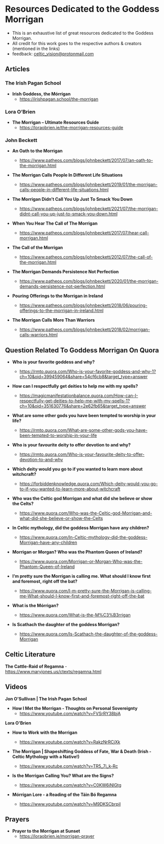 # Resources Dedicated to the Goddess Morrigan

- This is an exhaustive list of great resources dedicated to the Goddess Morrigan. 
- All credit for this work goes to the respective authors & creators (mentioned in the links)
- feedback: celtic_vision@protonmail.com


## Articles

### The Irish Pagan School

- **Irish Goddess, the Mórrígan**
    - <https://irishpagan.school/the-morrigan>

### Lora O’Brien
- **The Morrigan – Ultimate Resources Guide**
    - <https://loraobrien.ie/the-morrigan-resources-guide>
    
### John Beckett

- **An Oath to the Morrigan**
    - <https://www.patheos.com/blogs/johnbeckett/2017/07/an-oath-to-the-morrigan.html>
    
- **The Morrigan Calls People In Different Life Situations**
    - <https://www.patheos.com/blogs/johnbeckett/2019/01/the-morrigan-calls-people-in-different-life-situations.html>
    
- **The Morrigan Didn’t Call You Up Just To Smack You Down**
    - <https://www.patheos.com/blogs/johnbeckett/2021/07/the-morrigan-didnt-call-you-up-just-to-smack-you-down.html>
    
- **When You Hear The Call of The Morrigan**
    - <https://www.patheos.com/blogs/johnbeckett/2017/07/hear-call-morrigan.html>
    
- **The Call of the Morrigan**
    - <https://www.patheos.com/blogs/johnbeckett/2012/07/the-call-of-the-morrigan.html>
    
- **The Morrigan Demands Persistence Not Perfection**
    - <https://www.patheos.com/blogs/johnbeckett/2020/01/the-morrigan-demands-persistence-not-perfection.html>
    
- **Pouring Offerings to the Morrigan in Ireland**
    - <https://www.patheos.com/blogs/johnbeckett/2018/06/pouring-offerings-to-the-morrigan-in-ireland.html>
    
- **The Morrigan Calls More Than Warriors**
    - <https://www.patheos.com/blogs/johnbeckett/2018/02/morrigan-calls-warriors.html>


## Question Related To Goddess Morrigan On Quora

- **Who is your favorite goddess and why?**
    - <https://rmto.quora.com/Who-is-your-favorite-goddess-and-why-1?ch=10&oid=399459064&share=54cf6cb8&target_type=answer>
    
- **How can I respectfully get deities to help me with my spells?**
    - <https://magicmanifestationbalance.quora.com/How-can-I-respectfully-get-deities-to-help-me-with-my-spells-1?ch=10&oid=351630776&share=2e62fb65&target_type=answer>

- **What are some other gods you have been tempted to worship in your life?**
    - <https://rmto.quora.com/What-are-some-other-gods-you-have-been-tempted-to-worship-in-your-life>
    
- **Who is your favourite deity to offer devotion to and why?**
    - <https://rmto.quora.com/Who-is-your-favourite-deity-to-offer-devotion-to-and-why>

- **Which deity would you go to if you wanted to learn more about witchcraft?**
    - <https://forbiddenknowledge.quora.com/Which-deity-would-you-go-to-if-you-wanted-to-learn-more-about-witchcraft>

- **Who was the Celtic god Morrigan and what did she believe or show the Celts?**
    - <https://www.quora.com/Who-was-the-Celtic-god-Morrigan-and-what-did-she-believe-or-show-the-Celts>
    
- **In Celtic mythology, did the goddess Morrigan have any children?**
    - <https://www.quora.com/In-Celtic-mythology-did-the-goddess-Morrigan-have-any-children>
 
- **Morrigan or Morgan? Who was the Phantom Queen of Ireland?**
    - <https://www.quora.com/Morrigan-or-Morgan-Who-was-the-Phantom-Queen-of-Ireland>
    
- **I’m pretty sure the Morrigan is calling me. What should I know first and foremost, right off the bat?**
    - <https://www.quora.com/I-m-pretty-sure-the-Morrigan-is-calling-me-What-should-I-know-first-and-foremost-right-off-the-bat>
    
- **What is the Mórrigan?**
    - <https://www.quora.com/What-is-the-M%C3%B3rrigan>
    
- **Is Scathach the daughter of the goddess Morrigan?**
    - <https://www.quora.com/Is-Scathach-the-daughter-of-the-goddess-Morrigan>
 
 
## Celtic Literature

**The Cattle-Raid of Regamna**
    - <https://www.maryjones.us/ctexts/regamna.html>


## Videos

**Jon O'Sullivan | The Irish Pagan School**

- **How I Met the Morrigan - Thoughts on Personal Sovereignty**
    - <https://www.youtube.com/watch?v=FVSrRY38bjA>
    
**Lora O'Brien**

- **How to Work with the Morrigan**
    - <https://www.youtube.com/watch?v=RakzNrRCjXk>

- **The Morrigan | Shapeshifting Goddess of Fate, War & Death (Irish - Celtic Mythology with a Native!)**
    - <https://www.youtube.com/watch?v=TR5_7i_k-Rc>

- **Is the Morrigan Calling You? What are the Signs?**
    - <https://www.youtube.com/watch?v=C0KW6iNlGtg>

- **Mórrígan Lore - a Reading of the Táin Bó Regamna**
    - <https://www.youtube.com/watch?v=M9DKSCbrpiI>


## Prayers
- **Prayer to the Morrigan at Sunset**
    - <https://loraobrien.ie/morrigan-prayer>
 
